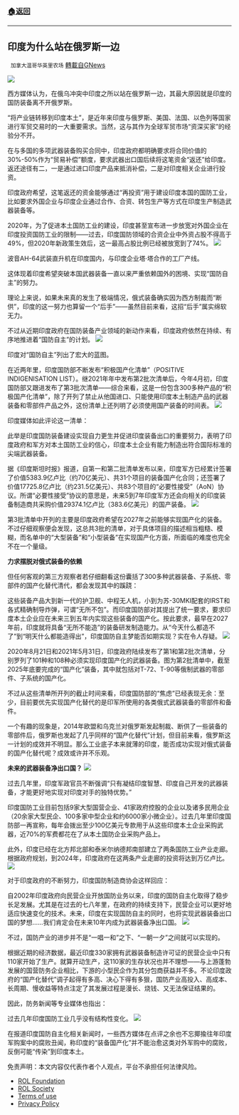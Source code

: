 ###  [:house:返回](README.md)
---


## 印度为什么站在俄罗斯一边
` 加拿大温哥华英里农场` [轉載自GNews](https://gnews.org/zh-hans/2505277/)

![](https://n.sinaimg.cn/front20220424ac/120/w554h366/20220424/581f-2bfa32e1862ea2064d873a4f8d114c53.jpg) 

西方媒体认为，在俄乌冲突中印度之所以站在俄罗斯一边，其最大原因就是印度的国防装备离不开俄罗斯。
 
“将产业链转移到印度本土”，是近年来印度与俄罗斯、美国、法国、以色列等国家进行军贸交易时的一大重要需求。当然，这与其作为全球军贸市场“资深买家”的经验分不开。
 
在与多国的多项武器装备购买合同中，印度政府都明确要求将合同价值的30%-50%作为“贸易补偿”额度，要求武器出口国后续将这笔资金“返还”给印度。返还途径有二，一是通过进口印度产品来抵消补偿，二是对印度相关企业进行投资。
 
印度政府希望，这笔返还的资金能够通过“再投资”用于建设印度本国的国防工业，比如要求外国企业与印度企业通过合作、合资、转包生产等方式在印度生产制造武器装备等。
 
2020年，为了促进本土国防工业的建设，印度甚至宣布进一步放宽对外国企业在印度投资国防工业的限制——过去，印度国防领域的合资企业中外资占股不得高于49%，但2020年新政策生效后，这一最高占股比例已经被放宽到了74%。
 ![](https://n.sinaimg.cn/front20220424ac/123/w554h369/20220424/0909-940f23c0633b2c8d35906adf2743e99c.jpg) 

波音AH-64武装直升机在印度国内，与印度企业塔·塔合作的工厂产线。
 
这体现着印度希望突破本国武器装备一直以来严重依赖国外的困境、实现“国防自主”的努力。
 
理论上来说，如果未来真的发生了极端情况，俄式装备确实因为西方制裁而“断供”，印度的这一努力也算留一个“后手”——虽然目前来看，这招“后手”属实绵软无力。
 
不过从近期印度政府在国防装备产业领域的新动作来看，印度政府依然在持续、有序地推进着“国防自主”的计划。
 ![](https://n.sinaimg.cn/front20220424ac/785/w476h309/20220424/e758-ac3be0c27574094e7a59876d19de6494.jpg) 

印度对“国防自主”列出了宏大的蓝图。
 
在近两年里，印度国防部不断发布“积极国产化清单”（POSITIVE INDIGENISATION LIST）。继2021年年中发布第2批次清单后，今年4月初，印度国防部又跟进发布了第3批次清单——综合来看，这是一份包含300多种产品的“积极国产化清单”，除了开列了禁止从他国进口、只能使用印度本土制造产品的武器装备和零部件产品之外，这份清单上还列明了必须使用国产装备的时间表。
 ![](https://n.sinaimg.cn/front20220424ac/125/w554h371/20220424/9d0e-c03f4e164d8e86f3ada09a10dbc3135e.jpg) 

印度媒体如此评论这一清单：
 
此举是印度国防装备建设实现自力更生并促进印度装备出口的重要努力，表明了印度政府和军方对本土国防工业的信心，印度本土企业有能力制造出符合国际标准的尖端武器装备。
 
据《印度斯坦时报》报道，自第一和第二批清单发布以来，印度军方已经累计签署了价值5383.9亿卢比（约70亿美元）、共31个项目的装备国产化合同；还签署了价值17725.8亿卢比（约231.5亿美元）、共83个项目的“必要性接受”（AoN）协议。所谓“必要性接受”协议的意思是，未来5到7年印度军方还会向相关的印度装备制造商共采购价值29374.1亿卢比（383.6亿美元）的国产装备。
 ![](https://n.sinaimg.cn/front20220424ac/362/w547h615/20220424/0eb7-7600211bcb9f24450aea5830e17e9c07.jpg) 

第3批清单中开列的主要是印度政府希望在2027年之前能够实现国产化的装备。不过仔细观察便会发现，这总共3批的清单，对于具体项目的描述相当粗糙、模糊，而名单中的“大型装备”和“小型装备”在实现国产化方面，所面临的难度也完全不在一个量级。
 
**力求摆脱对俄式装备的依赖**
 
但任何客观的第三方观察者若仔细翻看这份囊括了300多种武器装备、子系统、零部件的国产化替代清代，都会发现其中的蹊跷：
 
这些装备产品大到新一代的护卫舰、中程无人机，小到为苏-30MKI配套的IRST和各式精确制导炸弹，可谓“无所不包”。而印度国防部对其提出了统一要求，要求印度本土企业应在未来三到五年内实现这些装备的国产化。按此要求，最早在2027年前，印度就将具备“无所不能造”的装备研发制造能力。从“今天什么都造不了”到“明天什么都能造得出”，印度国防自主梦能否如期实现？实在令人存疑。
 ![](https://n.sinaimg.cn/front20220424ac/12/w554h258/20220424/aa7e-4dae310e4a804a809889b60725aeb312.jpg) 

2020年8月21日和2021年5月31日，印度政府陆续发布了第1和第2批次清单，分别罗列了101种和108种必须实现印度国产化的武器装备。图为第2批清单中，截至2025年底要完成的“国产化”装备，其中就包括对T-72、T-90等俄制武器的零部件、子系统的国产化。
 
不过从这些清单所开列的截止时间来看，印度国防部的“焦虑”已经表现无余：至少，目前要优先实现国产化替代的是印军所使用的各类俄式武器装备的零部件和备件。
 
一个有趣的现象是，2014年欧盟和乌克兰对俄罗斯发起制裁、断供了一些装备的零部件后，俄罗斯也发起了几乎同样的“国产化替代”计划，但目前来看，俄罗斯这一计划的成效并不明显。那么工业底子本来就薄的印度，能否成功实现对俄式装备的国产化替代呢？成效或许并不乐观。
 
**未来的武器装备净出口国？**
 ![](https://n.sinaimg.cn/front20220424ac/124/w554h370/20220424/9b3d-3e060d38105f43c17775ba9d9d972240.jpg) 

过去几年里，印度军政官员不断强调“只有凝结印度智慧、印度自己开发的武器装备，才能更好地实现对印度对手的独特优势。”
 
印度国防工业目前包括9家大型国营企业、41家政府控股的企业以及诸多民用企业（20余家大型民企、100多家中型企业和约6000家小微企业）。过去几年里印度国防部一再宣称，每年会拨出至少100亿美元专款用于从这些印度本土企业采购武器，近70%的军费都花在了从本土国防企业采购产品上。
 
此外，印度已经在北方邦北部和泰米尔纳德邦南部建立了两条国防工业产业走廊。根据政府规划，到2024年，印度政府在这两条产业走廊的投资将达到万亿卢比。
 ![](https://n.sinaimg.cn/front20220424ac/24/w554h270/20220424/9fd6-cb8b0d8364a9fdafe9f3d67a65964243.jpg) 

对于印度政府的不断努力，印度国防制造商协会这样回应：
 
自2002年印度政府向民营企业开放国防业务以来，印度的国防自主化取得了稳步长足发展。尤其是在过去的七八年里，在政府的持续支持下，民营企业可以更好地适应快速变化的技术。未来，印度在实现国防自主的同时，也将实现武器装备出口国的梦想……我们肯定会在未来10年内成为武器装备净出口国。
 ![](https://n.sinaimg.cn/front20220424ac/493/w554h739/20220424/8f1c-d44be2e3f1ddc038636e941c782bd9c8.jpg) 

不过，国防产业的进步并不是“一唱一和”之下、“一朝一夕”之间就可以实现的。
 
根据近期的经济数据，最近印度330家拥有武器装备制造许可证的民营企业中只有110家开始了生产。就算开动生产，这110家的生存状况也并不理想——与上游蓬勃发展的国营防务企业相比，下游的小型民企作为其分包商获益并不多。不论印度政府的“国产化替代”调子起得有多高、决心下得有多狠，国防产业高投入、高成本、长周期、慢收益等特点注定了其发展过程是漫长、烧钱、又无法保证结果的。
 
因此，防务新闻等专业媒体也指出：
 
过去几年印度国防工业几乎没有结构性变化。
 ![](https://n.sinaimg.cn/front20220424ac/162/w554h408/20220424/a999-399755719b1de4edfd5d6a959cc25ca1.jpg) 

在报道印度国防自主化相关新闻时，一些西方媒体在点评之余也不忘揶揄往年印度军购案中的腐败丑闻，称印度的“装备国产化”并不能治愈这类对外军购中的腐败，反倒可能“传染”到印度本土。

免责声明：本文内容仅代表作者个人观点，平台不承担任何法律风险。
  
- [ROL Foundation](https://rolfoundation.org/)
- [ROL Society](https://rolsociety.org/)
- [Terms of use](https://gnews.org/terms-of-use-3/)
- [Privacy Policy](https://gnews.org/privacy-policy/)
